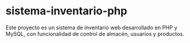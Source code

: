 # sistema-inventario-php

Este proyecto es un sistema de inventario web desarrollado en PHP y MySQL, con funcionalidad de control de almacén, usuarios y productos.
